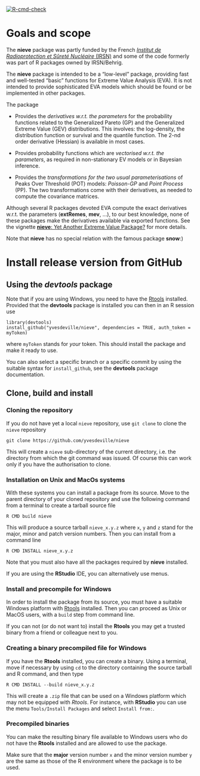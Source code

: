 [![R-cmd-check](https://github.com/yvesdeville/nieve/actions/workflows/check.yml/badge.svg)](https://github.com/yvesdeville/nieve/actions/workflows/check.yml)

Goals and scope
===============

The **nieve** package was partly funded by the French [*Institut de
Radioprotection et Sûreté Nucléaire* (IRSN)](https://www.irsn.fr/) and
some of the code formerly was part of R packages owned by IRSN/Behrig.

The **nieve** package is intended to be a “low-level” package, providing
fast and well-tested “basic” functions for Extreme Value Analysis (EVA).
It is not intended to provide sophisticated EVA models which should be
found or be implemented in other packages.

The package

-   Provides the *derivatives w.r.t. the parameters* for the probability
    functions related to the Generalized Pareto (GP) and the Generalized
    Extreme Value (GEV) distributions. This involves: the log-density,
    the distribution function or survival and the quantile function. The
    2-nd order derivative (Hessian) is available in most cases.

-   Provides probability functions which are *vectorised w.r.t. the
    parameters*, as required in non-stationary EV models or in Bayesian
    inference.

-   Provides the *transformations for the two usual parameterisations*
    of Peaks Over Threshold (POT) models: *Poisson-GP* and *Point
    Process* (PP). The two transformations come with their derivatives,
    as needed to compute the covariance matrices.

Although several R packages devoted EVA compute the exact derivatives
w.r.t. the parameters (**extRemes**, **mev**, …), to our best knowledge,
none of these packages make the derivatives available via exported
functions. See the vignette [**nieve**: Yet Another Extreme Value
Package?](https://github.com/yvesdeville/nieve/blob/main/vignettes/nieve.pdf)
for more details.

Note that **nieve** has no special relation with the famous package
**snow**:)

Install release version from GitHub
===================================

Using the *devtools* package
----------------------------

Note that if you are using Windows, you need to have the
[Rtools](https://cran.r-project.org/bin/windows/Rtools) installed.
Provided that the **devtools** package is installed you can then in an R
session use

    library(devtools)
    install_github("yvesdeville/nieve", dependencies = TRUE, auth_token = myToken)

where `myToken` stands for *your* token. This should install the package
and make it ready to use.

You can also select a specific branch or a specific commit by using the
suitable syntax for `install_github`, see the **devtools** package
documentation.

Clone, build and install
------------------------

### Cloning the repository

If you do not have yet a local `nieve` repository, use `git clone` to
clone the `nieve` repository

    git clone https://github.com/yvesdeville/nieve

This will create a `nieve` sub-directory of the current directory,
i.e. the directory from which the git command was issued. Of course this
can work only if you have the authorisation to clone.

### Installation on Unix and MacOs systems

With these systems you can install a package from its source. Move to
the parent directory of your cloned repository and use the following
command from a terminal to create a tarball source file

    R CMD build nieve

This will produce a source tarball `nieve_x.y.z` where `x`, `y` and `z`
stand for the major, minor and patch version numbers. Then you can
install from a command line

    R CMD INSTALL nieve_x.y.z

Note that you must also have all the packages required by **nieve**
installed.

If you are using the **RStudio** IDE, you can alternatively use menus.

### Install and precompile for Windows

In order to install the package from its source, you must have a
suitable Windows platform with
[Rtools](https://cran.r-project.org/bin/windows/Rtools/) installed. Then
you can proceed as Unix or MacOS users, with a `build` step from command
line.

If you can not (or do not want to) install the **Rtools** you may get a
trusted binary from a friend or colleague next to you.

### Creating a binary precompiled file for Windows

If you have the **Rtools** installed, you can create a binary. Using a
terminal, move if necessary by using `cd` to the directory containing
the source tarball and R command, and then type

    R CMD INSTALL --build nieve_x.y.z

This will create a `.zip` file that can be used on a Windows platform
which may not be equipped with *Rtools*. For instance, with **RStudio**
you can use the menu `Tools/Install Packages` and select
`Install from:`.

### Precompiled binaries

You can make the resulting binary file available to Windows users who do
not have the **Rtools** installed and are allowed to use the package.

Make sure that the **major** version number `x` and the minor version
number `y` are the same as those of the R environment where the package
is to be used.
